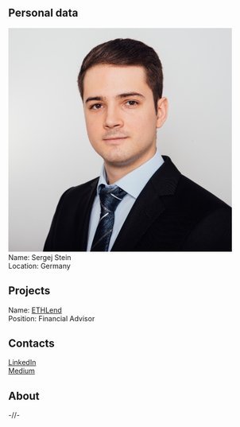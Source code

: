 ## Personal data
![ photo](photo/sergej_stein.jpg)  
Name: Sergej Stein  
Location: Germany
## Projects 
Name: [ETHLend](../projects/ethlend.md)  
Position: Financial Advisor 
## Contacts
[LinkedIn](https://www.linkedin.com/in/sergej-stein/)  
[Medium](https://medium.com/@ssteinprivat)
## About
-//-
